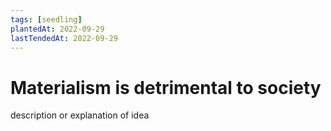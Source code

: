 ```yaml
---
tags: [seedling]
plantedAt: 2022-09-29
lastTendedAt: 2022-09-29
---
```


# Materialism is detrimental to society

description or explanation of idea
